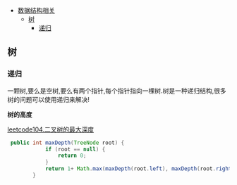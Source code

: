 * [数据结构相关](#数据结构相关)
   * [树](#树)
        * [递归](#递归)


## 树
### 递归
一颗树,要么是空树,要么有两个指针,每个指针指向一棵树.树是一种递归结构,很多树的问题可以使用递归来解决!

**树的高度**

[leetcode104.二叉树的最大深度](https://leetcode-cn.com/problems/maximum-depth-of-binary-tree/description/)

```java
 public int maxDepth(TreeNode root) {
            if (root == null) {
                return 0;
            }
            return 1+ Math.max(maxDepth(root.left), maxDepth(root.right));
        }
```